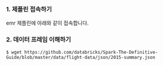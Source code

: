 ### 1. 제플린 접속하기 ###

emr 제플린에 아래와 같이 접속합니다. 


### 2. 데이터 프레임 이해하기 ###

```
$ wget https://github.com/databricks/Spark-The-Definitive-Guide/blob/master/data/flight-data/json/2015-summary.json

```
